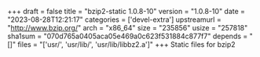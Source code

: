 +++
draft = false
title = "bzip2-static 1.0.8-10"
version = "1.0.8-10"
date = "2023-08-28T12:21:17"
categories = ['devel-extra']
upstreamurl = "http://www.bzip.org/"
arch = "x86_64"
size = "235856"
usize = "257818"
sha1sum = "070d765a0405aca05e469a0c623f531884c877f7"
depends = "[]"
files = "['usr/', 'usr/lib/', 'usr/lib/libbz2.a']"
+++
Static files for bzip2